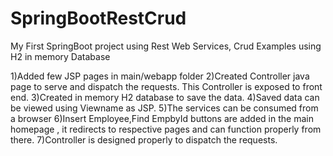 # SpringBootRestCrud
My First SpringBoot project using Rest Web Services, Crud Examples using H2 in memory Database

1)Added few JSP pages in main/webapp folder
2)Created Controller java page to serve and dispatch the requests. This Controller is exposed to front end.
3)Created in memory H2 database to save the data.
4)Saved data can be viewed using Viewname as JSP.
5)The services can be consumed from a browser
6)Insert Employee,Find EmpbyId buttons are added in the main homepage , it redirects to respective pages and can function properly from there.
7)Controller is designed properly to dispatch the requests.
